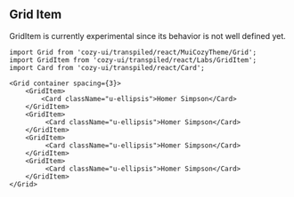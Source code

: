## Grid Item

GridItem is currently experimental since its behavior is
not well defined yet.

```
import Grid from 'cozy-ui/transpiled/react/MuiCozyTheme/Grid';
import GridItem from 'cozy-ui/transpiled/react/Labs/GridItem';
import Card from 'cozy-ui/transpiled/react/Card';

<Grid container spacing={3}>
    <GridItem>
        <Card className="u-ellipsis">Homer Simpson</Card>
    </GridItem>
    <GridItem>
         <Card className="u-ellipsis">Homer Simpson</Card>
    </GridItem>
    <GridItem>
         <Card className="u-ellipsis">Homer Simpson</Card>
    </GridItem>
    <GridItem>
         <Card className="u-ellipsis">Homer Simpson</Card>
    </GridItem>
</Grid>
```

